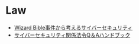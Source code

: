 # Law
- [Wizard Bible事件から考えるサイバーセキュリティ](https://peaks.cc/books/wizard_bible_security)
- [サイバーセキュリティ関係法令Q＆Aハンドブック](https://security-portal.nisc.go.jp/law_handbook/index.html)
